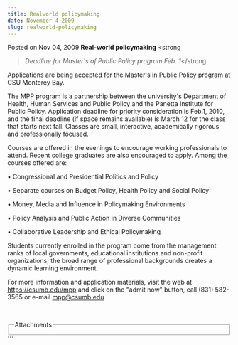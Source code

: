 ```yaml
---
title: Realworld policymaking
date: November 4 2009
slug: realworld-policymaking
---
```


 
<span class="date">Posted on Nov 04, 2009 </span>
<strong>Real-world policymaking</strong>
<strong
  ><em>Deadline for Master&apos;s of Public Policy program Feb. 1</em></strong
><strong>&#xA0;<br /></strong>
<p>
  Applications are being accepted for the Master&apos;s in Public Policy program
  at CSU Monterey Bay.
</p>
<p>
  The MPP program is a partnership between the university&apos;s Department of
  Health, Human Services and Public Policy and the Panetta Institute for Public
  Policy. Application deadline for priority consideration is Feb.1, 2010, and
  the final deadline (if space remains available) is March 12 for the class that
  starts next fall. Classes are small, interactive, academically rigorous and
  professionally focused.
</p>
<p>
  Courses are offered in the evenings to encourage working professionals to
  attend. Recent college graduates are also encouraged to apply. Among the
  courses offered are:
</p>
<p>&#x2022; Congressional and Presidential Politics and Policy</p>
<p>
  &#x2022; Separate courses on Budget Policy, Health Policy and Social Policy
</p>
<p>&#x2022; Money, Media and Influence in Policymaking Environments</p>
<p>&#x2022; Policy Analysis and Public Action in Diverse Communities</p>
<p>&#x2022; Collaborative Leadership and Ethical Policymaking</p>
<p>
  Students currently enrolled in the program come from the management ranks of
  local governments, educational institutions and non-profit organizations; the
  broad range of professional backgrounds creates a dynamic learning
  environment.
</p>
<p>
  For more information and application materials, visit the web at
  <a href="https://csumb.edu/mpp" rel="nofollow">https://csumb.edu/mpp</a> and
  click on the &quot;admit now&quot; button, call (831) 582-3565 or e-mail
  <a href="mailto:mpp@csumb.edu">mpp@csumb.edu</a>
</p>
<p>&#xA0;</p>
<fieldset class="fieldgroup group-attachments">
  <legend>Attachments</legend>
  <div class="field field-type-emvideo field-field-attach-video">
    <div class="field-items">
      <div class="field-item odd">
        <div class="emvideo emvideo-video emvideo-" />
      </div>
    </div>
  </div>
</fieldset>
```
